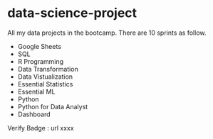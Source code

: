 # data-science-project
All my data projects in the bootcamp. There are 10 sprints as follow.

- Google Sheets
- SQL
- R Programming
- Data Transformation
- Data Vistualization
- Essential Statistics
- Essential ML
- Python
- Python for Data Analyst
- Dashboard

Verify Badge : url xxxx
